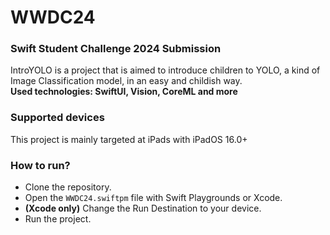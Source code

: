 # WWDC24
### Swift Student Challenge 2024 Submission
IntroYOLO is a project that is aimed to introduce children to YOLO, a kind of Image Classification model, in an easy and childish way.  
**Used technologies: SwiftUI, Vision, CoreML and more**

### Supported devices
This project is mainly targeted at iPads with iPadOS 16.0+

### How to run?
- Clone the repository.
- Open the `WWDC24.swiftpm` file with Swift Playgrounds or Xcode.
- **(Xcode only)** Change the Run Destination to your device.
- Run the project.
